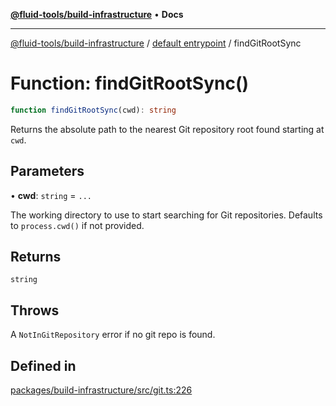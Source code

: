 [**@fluid-tools/build-infrastructure**](../../README.md) • **Docs**

***

[@fluid-tools/build-infrastructure](../../README.md) / [default entrypoint](../README.md) / findGitRootSync

# Function: findGitRootSync()

```ts
function findGitRootSync(cwd): string
```

Returns the absolute path to the nearest Git repository root found starting at `cwd`.

## Parameters

• **cwd**: `string` = `...`

The working directory to use to start searching for Git repositories. Defaults to `process.cwd()` if not
provided.

## Returns

`string`

## Throws

A `NotInGitRepository` error if no git repo is found.

## Defined in

[packages/build-infrastructure/src/git.ts:226](https://github.com/microsoft/FluidFramework/blob/main/build-tools/packages/build-infrastructure/src/git.ts#L226)
